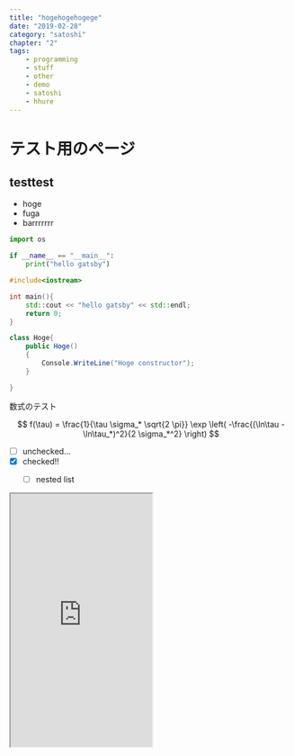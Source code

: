 ```yaml
---
title: "hogehogehogege"
date: "2019-02-28"
category: "satoshi"
chapter: "2"
tags:
    - programming
    - stuff
    - other
    - demo
    - satoshi
    - hhure
---
```



# テスト用のページ

## testtest

- hoge
- fuga
- barrrrrrr

```python :title=hoge.py
import os

if __name__ == "__main__":
    print("hello gatsby")
```

```cpp:title=fuga.cpp
#include<iostream>

int main(){
    std::cout << "hello gatsby" << std::endl;
    return 0;
}
```

```csharp:title=bar.cs
class Hoge{
    public Hoge()
    {
        Console.WriteLine("Hoge constructor");
    }

}
```

数式のテスト

$$
f(\tau) = \frac{1}{\tau \sigma_* \sqrt{2 \pi}} \exp \left( -\frac{(\ln\tau - \ln\tau_*)^2}{2 \sigma_*^2} \right)
$$

- [ ] unchecked...
- [x] checked!!
  - [ ] nested list


<iframe src="https://www.google.com/maps/embed?pb=!1m14!1m8!1m3!1d13045.706965639127!2d136.8815369!3d35.170915!3m2!1i1024!2i768!4f13.1!3m3!1m2!1s0x0%3A0x81f7204bf8261663!2z5ZCN5Y-k5bGL6aeF!5e0!3m2!1sja!2sjp!4v1550106890147" width="50%" height="450"></iframe>
